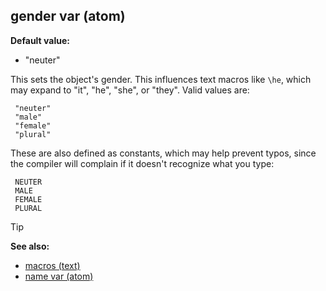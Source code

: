 ## gender var (atom)

**Default value:**
+   "neuter"


This sets the object\'s gender. This influences text macros
like `\he`, which may expand to "it", "he", "she", or "they".
Valid values are: 
```dm
 "neuter"
 "male"
 "female"
 "plural" 
```
 These are also defined as constants, which may
help prevent typos, since the compiler will complain if it doesn\'t
recognize what you type: 
```dm
 NEUTER
 MALE
 FEMALE
 PLURAL
```

> [!TIP] 
> **See also:**
> +   [macros (text)](/ref/DM/text/macros.md) 
> +   [name var (atom)](/ref/atom/var/name.md) 